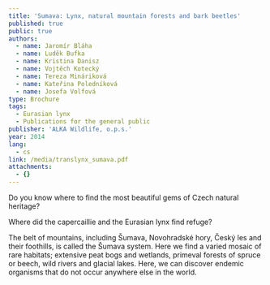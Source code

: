 ```yaml
---
title: 'Sumava: Lynx, natural mountain forests and bark beetles'
published: true
public: true
authors:
  - name: Jaromír Bláha
  - name: Luděk Bufka
  - name: Kristina Danisz
  - name: Vojtěch Kotecký
  - name: Tereza Mináriková
  - name: Kateřina Poledníková
  - name: Josefa Volfová
type: Brochure
tags:
  - Eurasian lynx
  - Publications for the general public
publisher: 'ALKA Wildlife, o.p.s.'
year: 2014
lang:
  - cs
link: /media/translynx_sumava.pdf
attachments:
  - {}
---
```

Do you know where to find the most beautiful gems of Czech natural heritage? 

Where did the capercaillie and the Eurasian lynx find refuge? 

The belt of mountains, including Šumava, Novohradské hory, Český les and their foothills, is called the Šumava system. Here we find a varied mosaic of rare habitats; extensive peat bogs and wetlands, primeval forests of spruce or beech, wild rivers and glacial lakes. Here, we can discover endemic organisms that do not occur anywhere else in the world.
